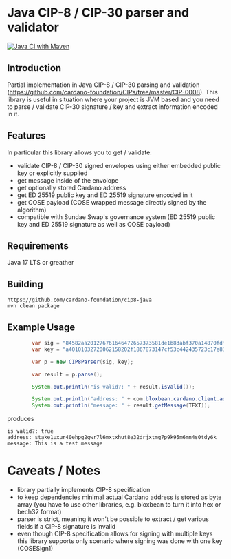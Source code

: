# Java CIP-8 / CIP-30 parser and validator

[![Java CI with Maven](https://github.com/cardano-foundation/cip8-java/actions/workflows/maven.yml/badge.svg)](https://github.com/cardano-foundation/cip8-java/actions/workflows/maven.yml)

## Introduction
Partial implementation in Java CIP-8 / CIP-30 parsing and validation (https://github.com/cardano-foundation/CIPs/tree/master/CIP-0008). This library is useful in situation where your project is JVM based and you need to parse / validate CIP-30 signature / key and extract information encoded in it.


## Features
In particular this library allows you to get / validate:
- validate CIP-8 / CIP-30 signed envelopes using either embedded public key or explicitly supplied
- get message inside of the envolope
- get optionally stored Cardano address
- get ED 25519 public key and ED 25519 signature encoded in it
- get COSE payload (COSE wrapped message directly signed by the algorithm)
- compatible with Sundae Swap's governance system (ED 25519 public key and ED 25519 signature as well as COSE payload) 

## Requirements
Java 17 LTS or greather

## Building
```
https://github.com/cardano-foundation/cip8-java
mvn clean package
```

## Example Usage
```java
        var sig = "84582aa201276761646472657373581de1b83abf370a14870fdfd6ccb35f8b3e62a68e465ed1e096c5a6f5b9d6a166686173686564f4565468697320697320612074657374206d657373616765584042e2bfc4e1929769a0501b884f66794ae3485860f42c01b70fac37f75e40af074c6b2a61b04c6cf8a493c0dced1455b4f1129dbf653ad9801c52ce49ff6d5a0e";
        var key = "a40101032720062158202f1867873147cf53c442435723c17e83beeb8e2153851cd73ccfb1b5e68994a4";

        var p = new CIP8Parser(sig, key);

        var result = p.parse();

        System.out.println("is valid?: " + result.isValid());

        System.out.println("address: " + com.bloxbean.cardano.client.address.util.AddressUtil.bytesToAddress(result.getAddress().orElseThrow()));
        System.out.println("message: " + result.getMessage(TEXT));
```
produces
```
is valid?: true
address: stake1uxur40ehpg2gwr7l6mxtxhut8e32drjxtmg7p9k95m6mn4s0tdy6k
message: This is a test message
```


# Caveats / Notes
- library partially implements CIP-8 specification
- to keep dependencies minimal actual Cardano address is stored as byte array (you have to use other libraries, e.g. bloxbean to turn it into hex or bech32 format)
- parser is strict, meaning it won't be possible to extract / get various fields if a CIP-8 signature is invalid
- even though CIP-8 specification allows for signing with multiple keys this library supports only scenario where signing was done with one key (COSESign1)

